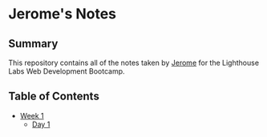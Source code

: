 # Jerome's Notes
## Summary

This repository contains all of the notes taken by [Jerome](https://github.com/jeromealmir) for the Lighthouse Labs Web Development Bootcamp.

## Table of Contents
* [Week 1](/Week_1)
  * [Day 1](/Week_1/Day_1)